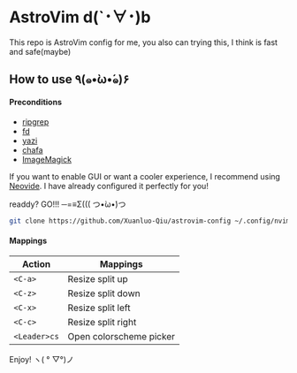 # AstroVim d(`･∀･)b

This repo is AstroVim config for me, you also can trying this, I think is fast and safe(maybe)

## How to use ٩(๑•̀ω•́๑)۶

#### Preconditions
* [ripgrep](https://github.com/BurntSushi/ripgrep)
* [fd](https://github.com/sharkdp/fd)
* [yazi](https://github.com/sxyazi/yazi)
* [chafa](https://github.com/hpjansson/chafa)
* [ImageMagick](https://github.com/ImageMagick/ImageMagick)

If you want to enable GUI or want a cooler experience, I recommend using [Neovide](https://github.com/neovide/neovide).
I have already configured it perfectly for you!

readdy? GO!!! ─=≡Σ((( つ•̀ω•́)つ

```bash
git clone https://github.com/Xuanluo-Qiu/astrovim-config ~/.config/nvim && nvim
```

#### Mappings

|Action       |Mappings               |
|-------------|-----------------------|
|`<C-a>`      |Resize split up        |
|`<C-z>`      |Resize split down      |
|`<C-x>`      |Resize split left      |
|`<C-c>`      |Resize split right     |
|`<Leader>cs` |Open colorscheme picker| 


Enjoy! ヽ( ° ▽°)ノ
